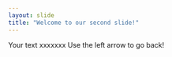 ```yaml
---
layout: slide
title: "Welcome to our second slide!"
---
```

Your text   xxxxxxx
Use the left arrow to go back!
